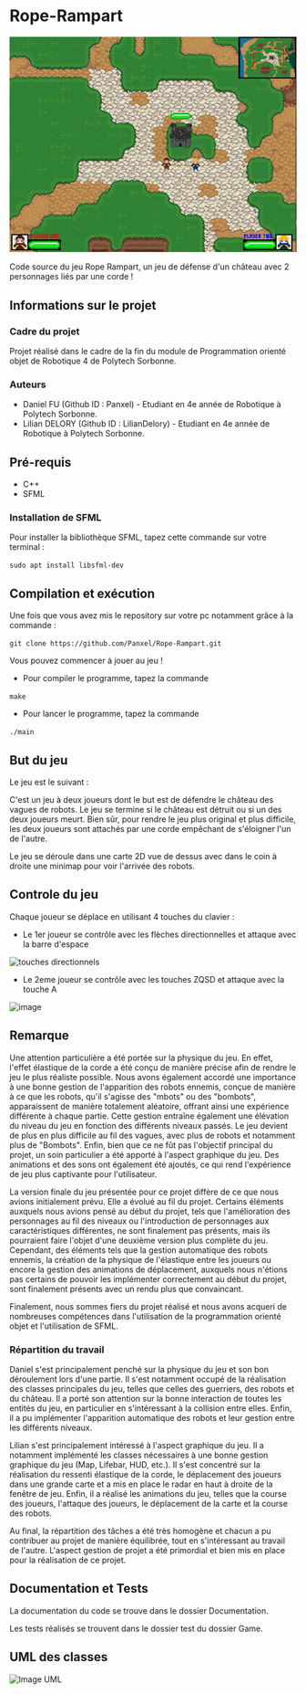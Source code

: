 # Rope-Rampart

![Image de jeu](Images/jeu.png)

Code source du jeu Rope Rampart, un jeu de défense d'un château avec 2 personnages liés par une corde !

## Informations sur le projet

### Cadre du projet
Projet réalisé dans le cadre de la fin du module de Programmation orienté objet de Robotique 4 de Polytech Sorbonne.

### Auteurs
* Daniel FU (Github ID : Panxel) - Etudiant en 4e année de Robotique à Polytech Sorbonne.
* Lilian DELORY (Github ID : LilianDelory) - Etudiant en 4e année de Robotique à Polytech Sorbonne.

## Pré-requis

* C++
* SFML

### Installation de SFML

Pour installer la bibliothèque SFML, tapez cette commande sur votre terminal : 

 ```sudo apt install libsfml-dev```


## Compilation et exécution

Une fois que vous avez mis le repository sur votre pc notamment grâce à la commande :

```git clone https://github.com/Panxel/Rope-Rampart.git```

Vous pouvez commencer à jouer au jeu !

* Pour compiler le programme, tapez la commande

```make ```

* Pour lancer le programme, tapez la commande

```./main```

## But du jeu

Le jeu est le suivant :

C'est un jeu à deux joueurs dont le but est de défendre le château des vagues de robots. Le jeu se termine si le château est détruit ou si un des deux joueurs meurt. Bien sûr, pour rendre le jeu plus original et plus difficile, les deux joueurs sont attachés par une corde empêchant de s'éloigner l'un de l'autre.
 
Le jeu se déroule dans une carte 2D vue de dessus avec dans le coin à droite une minimap pour voir l'arrivée des robots.

## Controle du jeu

Chaque joueur se déplace en utilisant 4 touches du clavier :

* Le 1er joueur se contrôle avec les flèches directionnelles et attaque avec la barre d'espace

![touches directionnels](Images/joueur1.jpg)

* Le 2eme joueur se contrôle avec les touches ZQSD et attaque avec la touche A

![image](Images/joueur2.jpg)


## Remarque

Une attention particulière a été portée sur la physique du jeu. En effet, l'effet élastique de la corde a été conçu de manière précise afin de rendre le jeu le plus réaliste possible. Nous avons également accordé une importance à une bonne gestion de l'apparition des robots ennemis, conçue de manière à ce que les robots, qu'il s'agisse des "mbots" ou des "bombots", apparaissent de manière totalement aléatoire, offrant ainsi une expérience différente à chaque partie. Cette gestion entraîne également une élévation du niveau du jeu en fonction des différents niveaux passés. Le jeu devient de plus en plus difficile au fil des vagues, avec plus de robots et notamment plus de "Bombots". Enfin, bien que ce ne fût pas l'objectif principal du projet, un soin particulier a été apporté à l'aspect graphique du jeu. Des animations et des sons ont également été ajoutés, ce qui rend l'expérience de jeu plus captivante pour l'utilisateur.

La version finale du jeu présentée pour ce projet diffère de ce que nous avions initialement prévu. Elle a évolué au fil du projet. Certains éléments auxquels nous avions pensé au début du projet, tels que l'amélioration des personnages au fil des niveaux ou l'introduction de personnages aux caractéristiques différentes, ne sont finalement pas présents, mais ils pourraient faire l'objet d'une deuxième version plus complète du jeu. Cependant, des éléments tels que la gestion automatique des robots ennemis, la création de la physique de l'élastique entre les joueurs ou encore la gestion des animations de déplacement, auxquels nous n'étions pas certains de pouvoir les implémenter correctement au début du projet, sont finalement présents avec un rendu plus que convaincant.

Finalement, nous sommes fiers du projet réalisé et nous avons acqueri de nombreuses compétences dans l'utilisation de la programmation orienté objet et l'utilisation de SFML.

### Répartition du travail

Daniel s'est principalement penché sur la physique du jeu et son bon déroulement lors d'une partie. Il s'est notamment occupé de la réalisation des classes principales du jeu, telles que celles des guerriers, des robots et du château. Il a porté son attention sur la bonne interaction de toutes les entités du jeu, en particulier en s'intéressant à la collision entre elles. Enfin, il a pu implémenter l'apparition automatique des robots et leur gestion entre les différents niveaux.

Lilian s'est principalement intéressé à l'aspect graphique du jeu. Il a notamment implémenté les classes nécessaires à une bonne gestion graphique du jeu (Map, Lifebar, HUD, etc.). Il s'est concentré sur la réalisation du ressenti élastique de la corde, le déplacement des joueurs dans une grande carte et a mis en place le radar en haut à droite de la fenêtre de jeu. Enfin, il a réalisé les animations du jeu, telles que la course des joueurs, l'attaque des joueurs, le déplacement de la carte et la course des robots.

Au final, la répartition des tâches a été très homogène et chacun a pu contribuer au projet de manière équilibrée, tout en s'intéressant au travail de l'autre. L'aspect gestion de projet a été primordial et bien mis en place pour la réalisation de ce projet.

## Documentation et Tests

La documentation du code se trouve dans le dossier Documentation.

Les tests réalisés se trouvent dans le dossier test du dossier Game.

## UML des classes

![Image UML](Images/UML.png)
